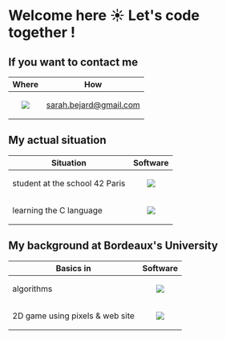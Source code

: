 # Welcome here ☀ Let's code together !

## If you want to contact me

| Where  | How  |
| --- | --- |
| <p align="center"> <img src="https://skillicons.dev/icons?i=gmail" /></p> | sarah.bejard@gmail.com |

## My actual situation

| Situation | Software |
| --- | --- |
| student at the school 42 Paris | <p align="center"><img src="https://skillicons.dev/icons?i=git,github,vim,vscode" /></p> |
| learning the C language | <p align="center"><img src="https://skillicons.dev/icons?i=c" /></p> |

## My background at Bordeaux's University

| Basics in | Software |
| --- | --- |
| algorithms | <p align="center"><img src="https://skillicons.dev/icons?i=python" /></p> |
| 2D game using pixels & web site | <p align="center"><img src="https://skillicons.dev/icons?i=atom,js,html,css" /></p> |

<!--
**socallmebertille/socallmebertille** is a ✨ _special_ ✨ repository because its `README.md` (this file) appears on your GitHub profile.

Here are some ideas to get you started:

- 🔭 I’m currently working on ...
- 🌱 I’m currently learning ...
- 👯 I’m looking to collaborate on ...
- 🤔 I’m looking for help with ...
- 💬 Ask me about ...
- 📫 How to reach me: ...
- 😄 Pronouns: ...
- ⚡ Fun fact: ...
-->
